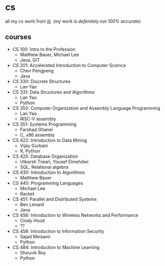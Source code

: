 # cs
all my cs work from [iit](https://iit.edu).
(*my work is defenitely not 100% accurate*)

## courses
- CS 100: Intro to the Profession
  - Matthew Bauer, Michael Lee
  - Java, GIT
- CS 201: Accelerated Introduction to Computer Science
  - Chen Pengpeng
  - Java
- CS 330: Discrete Structures
  - Lan Yao
- CS 331: Data Structures and Algorithms
  - Lan Yao
  - Python
- CS 350: Computer Organization and Assembly Language Programming
  - Lan Yao
  - RISC-V assembly
- CS 351: Systems Programming
  - Farshad Ghanei
  - C, x86 assembly
- CS 422: Introduction to Data Mining
  - Vijay Gurbani
  - R, Python
- CS 425: Database Organization
  - Utkarsh Tiwari, Yousef Elmehdwi
  - SQL, Relational algebra
- CS 430: Introduction to Algorithms
  - Matthew Bauer
- CS 440: Programming Languages
  - Michael Lee
  - Racket
- CS 451: Parallel and Distributed Systems
  - Ben Lenard
  - Java
- CS 456: Introduction to Wireless Networks and Performance
  - Cindy Hood
  - ??
- CS 458: Introduction to Information Security
  - Sajad Meisami
  - Python
- CS 484: Introduction to Machine Learning
  - Shouvik Roy
  - Python